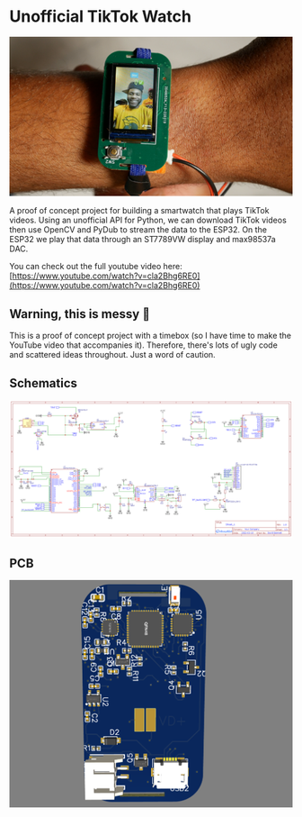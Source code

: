# Unofficial TikTok Watch

![ESP32 TikTok Watch](esp32_tiktok_watch.png)

A proof of concept project for building a smartwatch that plays TikTok videos. Using an unofficial API for Python, we can download TikTok videos then use OpenCV and PyDub to stream the data to the ESP32. On the ESP32 we play that data through an ST7789VW display and max98537a DAC.

You can check out the full youtube video here:
[https://www.youtube.com/watch?v=cla2Bhg6RE0](https://www.youtube.com/watch?v=cla2Bhg6RE0)


## Warning, this is messy 🥲

This is a proof of concept project with a timebox (so I have time to make the YouTube video that accompanies it). Therefore, there's lots of ugly code and scattered ideas throughout. Just a word of caution. 

## Schematics

![ESP32 TikTok Watch Schematics](tiktok_watch_schematics.png)

## PCB

![ESP32 TikTok Watch PCB](3d_view_tiktok_watch.png)

